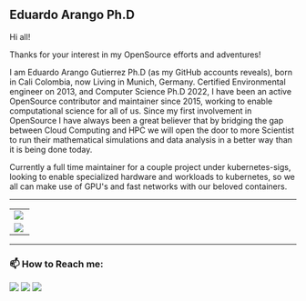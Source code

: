 ## Eduardo Arango Ph.D

Hi all! 

Thanks for your interest in my OpenSource efforts and adventures! 

I am Eduardo Arango Gutierrez Ph.D (as my GitHub accounts reveals), born in Cali Colombia, now Living in Munich, Germany. Certified Environmental engineer on 2013, and Computer Science Ph.D 2022, I have been an active OpenSource contributor and maintainer since 2015, working to enable computational science for all of us. Since my first involvement in OpenSource I have always been a great believer that by bridging the gap between Cloud Computing and HPC we will open the door to more Scientist to run their mathematical simulations and data analysis in a better way than it is being done today.

Currently a full time maintainer for a couple project under kubernetes-sigs, looking to enable specialized hardware and workloads to kubernetes, so we all can make use of GPU's and fast networks with our beloved containers.

<!--   GitHub stats graph -->
---

<table>
	<tr>
    		<td>
			<a href="https://twitter.com/CarlosEArango/">
				<img align="center" src="https://github-readme-stats.vercel.app/api?username=ArangoGutierrez&show_icons=true" />
			</a>
		</td>
    	</tr>
	<tr>
        	<td>
			<a href="https://twitter.com/CarlosEArango/">
				<img align="left" src="https://github-readme-streak-stats.herokuapp.com/?user=ArangoGutierrez"></img>
			</a>
		</td>
	</tr>
</table>


---
### 📫 How to Reach me:
<p align="left">
<a href="https://twitter.com/CarlosEarango" target="blank"><img src="https://img.icons8.com/color/48/000000/gmail.png"/></a>
<a href="https://linkedin.com/in/eduardo-arango" target="blank"><img src="https://img.icons8.com/color/48/000000/linkedin.png"/></a>
<a href="mailto:arangogutierreo@gmail.com" target="blank"><img src="https://img.icons8.com/color/48/000000/twitter.png"/></a>
</p>

